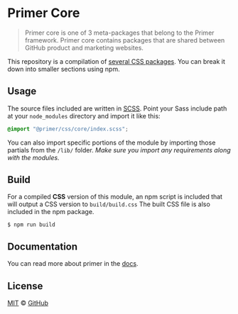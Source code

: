 # Primer Core

> Primer core is one of 3 meta-packages that belong to the Primer framework. Primer core contains packages that are shared between GitHub product and marketing websites.

This repository is a compilation of [several CSS packages](https://github.com/primer/css). You can break it down into smaller sections using npm.

## Usage

The source files included are written in [SCSS][scss]. Point your Sass include path at your `node_modules` directory and import it like this:

```scss
@import "@primer/css/core/index.scss";
```

You can also import specific portions of the module by importing those partials from the `/lib/` folder. _Make sure you import any requirements along with the modules._

## Build

For a compiled **CSS** version of this module, an npm script is included that will output a CSS version to `build/build.css` The built CSS file is also included in the npm package.

```
$ npm run build
```

## Documentation

You can read more about primer in the [docs][docs].

## License

[MIT](./LICENSE) &copy; [GitHub](https://github.com/)

[primer]: https://github.com/primer/css
[docs]: https://primer.style/css
[npm]: https://www.npmjs.com/
[install-npm]: https://docs.npmjs.com/getting-started/installing-node
[scss]: https://sass-lang.com/documentation/syntax#scss
